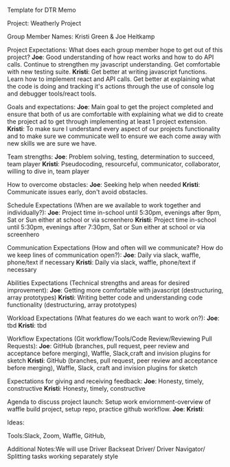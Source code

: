 Template for DTR Memo

Project: Weatherly Project

Group Member Names: Kristi Green & Joe Heitkamp

Project Expectations: What does each group member hope to get out of this project?
**Joe**: Good understanding of how react works and how to do API calls. Continue to strengthen my javascript understanding. Get comfortable with new testing suite.
**Kristi**:</bold> Get better at writing javascript functions. Learn how to implement react and API calls. Get better at explaining what the code is doing and tracking it's actions through the use of console log and debugger tools/react tools.

Goals and expectations:
**Joe**: Main goal to get the project completed and ensure that both of us are comfortable with explaining what we did to create the project ad to get through implementing at least 1 project extension.
**Kristi**: To make sure I understand every aspect of our projects functionality and to make sure we communicate well to ensure we each come away with new skills we are sure we have.

Team strengths:
**Joe**: Problem solving, testing, determination to succeed, team player
**Kristi**: Pseudocoding, resourceful, communicator, collaborator, willing to dive in, team player

How to overcome obstacles:
**Joe**: Seeking help when needed
**Kristi**: Communicate issues early, don't avoid obstacles.

Schedule Expectations (When are we available to work together and individually?):
**Joe**: Project time in-school until 5:30pm, evenings after 9pm, Sat or Sun either at school or via screenhero
**Kristi**: Project time in-school until 5:30pm, evenings after 7:30pm, Sat or Sun either at school or via screenhero

Communication Expectations (How and often will we communicate? How do we keep lines of communication open?):
**Joe**: Daily via slack, waffle, phone/text if necessary
**Kristi**: Daily via slack, waffle, phone/text if necessary

Abilities Expectations (Technical strengths and areas for desired improvement):
**Joe**: Getting more comfortable with javascript (destructuring, array prototypes)
**Kristi**: Writing better code and understanding code functionality (destructuring, array prototypes)

Workload Expectations (What features do we each want to work on?):
**Joe**: tbd
**Kristi**: tbd

Workflow Expectations (Git workflow/Tools/Code Review/Reviewing Pull Requests):
**Joe**: GitHub (branches, pull request, peer review and acceptance before merging), Waffle, Slack,craft and invision plugins for sketch
**Kristi**: GitHub (branches, pull request, peer review and acceptance before merging), Waffle, Slack, craft and invision plugins for sketch

Expectations for giving and receiving feedback:
**Joe**: Honesty, timely, constructive
**Kristi**: Honesty, timely, constructive

Agenda to discuss project launch: Setup work enviornment-overview of waffle build project, setup repo, practice github workflow.
**Joe**:
**Kristi**:

Ideas:

Tools:Slack, Zoom, Waffle, GitHub,

Additional Notes:We will use Driver Backseat Driver/ Driver Navigator/ Splitting tasks working separately style
